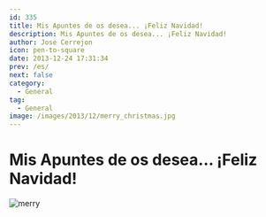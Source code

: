 ```yaml
---
id: 335
title: Mis Apuntes de os desea... ¡Feliz Navidad!
description: Mis Apuntes de os desea... ¡Feliz Navidad!
author: Jose Cerrejon
icon: pen-to-square
date: 2013-12-24 17:31:34
prev: /es/
next: false
category:
  - General
tag:
  - General
image: /images/2013/12/merry_christmas.jpg
---
```


# Mis Apuntes de os desea... ¡Feliz Navidad!

![merry](/images/2013/12/merry_christmas.jpg)
